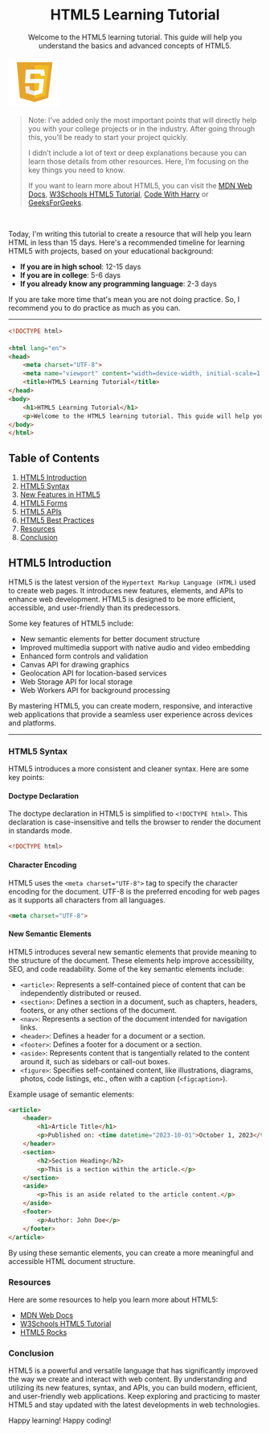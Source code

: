 <!-- Maa World Foundation 🤗 -->
<!-- Email: maaworldfoundation@gmail.com -->
<!-- LinkedIn: https://www.linkedin.com/company/maa-world/ -->

<div align="center">
    <h1>HTML5 Learning Tutorial</h1> 
    <p>Welcome to the HTML5 learning tutorial. This guide will help you understand the basics and advanced concepts of HTML5.</p>
</div>

<p>
<img src="html5.png" alt="HTML5" height="100" weight="100" />
</p>


>
> Note: I’ve added only the most important points that will directly help you with your college projects or in the industry. After going through this, you’ll be ready to start your project quickly.
> 
> I didn’t include a lot of text or deep explanations because you can learn those details from other resources. Here, I’m focusing on the key things you need to know.
> 
> If you want to learn more about HTML5, you can visit the [MDN Web Docs](https://developer.mozilla.org/en-US/docs/Web/Guide/HTML/HTML5), [W3Schools HTML5 Tutorial](https://www.w3schools.com/html/html5_intro.asp), [Code With Harry](https://www.codewithharry.com/tutorial/html-home/) or [GeeksForGeeks](https://www.geeksforgeeks.org/html-complete-guide/).
> 

<br>

Today, I'm writing this tutorial to create a resource that will help you learn HTML in less than 15 days. Here's a recommended timeline for learning HTML5 with projects, based on your educational background:

- **If you are in high school**: 12-15 days 
- **If you are in college**: 5-6 days 
- **If you already know any programming language**: 2-3 days 

If you are take more time that's mean you are not doing practice. So, I recommend you to do practice as much as you can.

---

```html
<!DOCTYPE html>

<html lang="en">
<head>
    <meta charset="UTF-8">
    <meta name="viewport" content="width=device-width, initial-scale=1.0">
    <title>HTML5 Learning Tutorial</title>
</head>
<body>
    <h1>HTML5 Learning Tutorial</h1>
    <p>Welcome to the HTML5 learning tutorial. This guide will help you understand the basics and advanced concepts of HTML5.</p>
</body>
</html>
```

## Table of Contents
1. [HTML5 Introduction](#html5-introduction)   
2. [HTML5 Syntax](#html5-syntax)
3. [New Features in HTML5](#new-features-in-html5)
4. [HTML5 Forms](#html5-forms)
5. [HTML5 APIs](#html5-apis)
6. [HTML5 Best Practices](#html5-best-practices)
7. [Resources](#resources)
8. [Conclusion](#conclusion)


## HTML5 Introduction
HTML5 is the latest version of the `Hypertext Markup Language (HTML)` used to create web pages. It introduces new features, elements, and APIs to enhance web development. HTML5 is designed to be more efficient, accessible, and user-friendly than its predecessors.

Some key features of HTML5 include:
- New semantic elements for better document structure
- Improved multimedia support with native audio and video embedding
- Enhanced form controls and validation
- Canvas API for drawing graphics
- Geolocation API for location-based services
- Web Storage API for local storage
- Web Workers API for background processing

By mastering HTML5, you can create modern, responsive, and interactive web applications that provide a seamless user experience across devices and platforms.

---

### HTML5 Syntax
HTML5 introduces a more consistent and cleaner syntax. Here are some key points:

#### Doctype Declaration
The doctype declaration in HTML5 is simplified to `<!DOCTYPE html>`. This declaration is case-insensitive and tells the browser to render the document in standards mode.

```html
<!DOCTYPE html>
```

#### Character Encoding
HTML5 uses the `<meta charset="UTF-8">` tag to specify the character encoding for the document. UTF-8 is the preferred encoding for web pages as it supports all characters from all languages.

```html
<meta charset="UTF-8">
```

#### New Semantic Elements
HTML5 introduces several new semantic elements that provide meaning to the structure of the document. These elements help improve accessibility, SEO, and code readability. Some of the key semantic elements include:

- `<article>`: Represents a self-contained piece of content that can be independently distributed or reused.
- `<section>`: Defines a section in a document, such as chapters, headers, footers, or any other sections of the document.
- `<nav>`: Represents a section of the document intended for navigation links.
- `<header>`: Defines a header for a document or a section.
- `<footer>`: Defines a footer for a document or a section.
- `<aside>`: Represents content that is tangentially related to the content around it, such as sidebars or call-out boxes.
- `<figure>`: Specifies self-contained content, like illustrations, diagrams, photos, code listings, etc., often with a caption (`<figcaption>`).

Example usage of semantic elements:

```html
<article>
    <header>
        <h1>Article Title</h1>
        <p>Published on: <time datetime="2023-10-01">October 1, 2023</time></p>
    </header>
    <section>
        <h2>Section Heading</h2>
        <p>This is a section within the article.</p>
    </section>
    <aside>
        <p>This is an aside related to the article content.</p>
    </aside>
    <footer>
        <p>Author: John Doe</p>
    </footer>
</article>
```

By using these semantic elements, you can create a more meaningful and accessible HTML document structure.






### Resources
Here are some resources to help you learn more about HTML5:
- [MDN Web Docs](https://developer.mozilla.org/en-US/docs/Web/Guide/HTML/HTML5)
- [W3Schools HTML5 Tutorial](https://www.w3schools.com/html/html5_intro.asp)
- [HTML5 Rocks](http://www.html5rocks.com/)

### Conclusion
HTML5 is a powerful and versatile language that has significantly improved the way we create and interact with web content. By understanding and utilizing its new features, syntax, and APIs, you can build modern, efficient, and user-friendly web applications. Keep exploring and practicing to master HTML5 and stay updated with the latest developments in web technologies.

Happy learning! Happy coding!